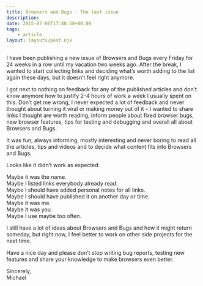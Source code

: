 ```yaml
---
title: Browsers and Bugs - The last issue
description: 
date: 2015-07-06T17:48:58+00:00
tags:
    - article
layout: layouts/post.njk
---
```


I have been publishing a new issue of Browsers and Bugs every Friday for 24 weeks in a row until my vacation two weeks ago. After the break, I wanted to start collecting links and deciding what’s worth adding to the list again these days, but it doesn’t feel right anymore.

I got next to nothing on feedback for any of the published articles and don’t know anymore how to justify 2-4 hours of work a week I usually spent on this. Don’t get me wrong, I never expected a lot of feedback and never thought about turning it viral or making money out of it – I wanted to share links I thought are worth reading, inform people about fixed browser bugs, new browser features, tips for testing and debugging and overall all about Browsers and Bugs.

It was fun, always informing, mostly interesting and never boring to read all the articles, tips and videos and to decide what content fits into Browsers and Bugs.

Looks like it didn’t work as expected.

Maybe it was the name.  
Maybe I listed links everybody already read.  
Maybe I should have added personal notes for all links.  
Maybe I should have published it on another day or time.  
Maybe it was me.  
Maybe it was you.  
Maybe I use maybe too often.

I still have a lot of ideas about Browsers and Bugs and how it might return someday, but right now, I feel better to work on other side projects for the next time.

Have a nice day and please don’t stop writing bug reports, testing new features and share your knowledge to make browsers even better.

Sincerely,  
Michael